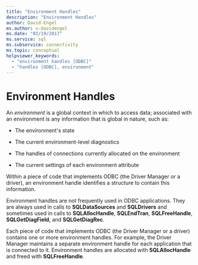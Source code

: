 ```yaml
---
title: "Environment Handles"
description: "Environment Handles"
author: David-Engel
ms.author: v-davidengel
ms.date: "01/19/2017"
ms.service: sql
ms.subservice: connectivity
ms.topic: conceptual
helpviewer_keywords:
  - "environment handles [ODBC]"
  - "handles [ODBC], environment"
---
```

# Environment Handles
An *environment* is a global context in which to access data; associated with an environment is any information that is global in nature, such as:  
  
-   The environment's state  
  
-   The current environment-level diagnostics  
  
-   The handles of connections currently allocated on the environment  
  
-   The current settings of each environment attribute  
  
 Within a piece of code that implements ODBC (the Driver Manager or a driver), an environment handle identifies a structure to contain this information.  
  
 Environment handles are not frequently used in ODBC applications. They are always used in calls to **SQLDataSources** and **SQLDrivers** and sometimes used in calls to **SQLAllocHandle**, **SQLEndTran**, **SQLFreeHandle**, **SQLGetDiagField**, and **SQLGetDiagRec**.  
  
 Each piece of code that implements ODBC (the Driver Manager or a driver) contains one or more environment handles. For example, the Driver Manager maintains a separate environment handle for each application that is connected to it. Environment handles are allocated with **SQLAllocHandle** and freed with **SQLFreeHandle**.
